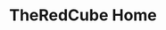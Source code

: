---
home: true
layout: BlogHome
icon: home
title: TheRedCube Home
heroText: TheRedCube
heroFullScreen: true
tagline: CTF Team of the University of Applied Sciences Munich
bgImage: assets/images/cube.gif
head:
  - [link, {rel: me, href: https://infosec.exchange/@mariuxdeangelo} ]
  - [link, {rel: icon, href: /TheRedCube-Blog/favicon.ico}]
---